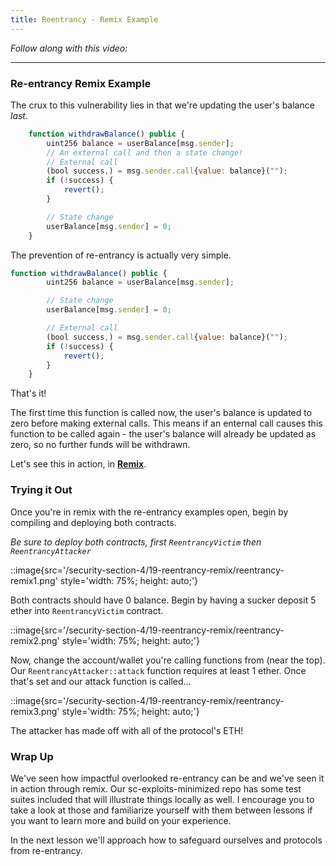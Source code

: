 ```yaml
---
title: Reentrancy - Remix Example
---
```


_Follow along with this video:_

---

### Re-entrancy Remix Example

The crux to this vulnerability lies in that we're updating the user's balance _last_.

```js
    function withdrawBalance() public {
        uint256 balance = userBalance[msg.sender];
        // An external call and then a state change!
        // External call
        (bool success,) = msg.sender.call{value: balance}("");
        if (!success) {
            revert();
        }

        // State change
        userBalance[msg.sender] = 0;
    }
```

The prevention of re-entrancy is actually very simple.

```js
function withdrawBalance() public {
        uint256 balance = userBalance[msg.sender];

        // State change
        userBalance[msg.sender] = 0;

        // External call
        (bool success,) = msg.sender.call{value: balance}("");
        if (!success) {
            revert();
        }
    }
```

That's it!

The first time this function is called now, the user's balance is updated to zero before making external calls. This means if an enternal call causes this function to be called again - the user's balance will already be updated as zero, so no further funds will be withdrawn.

Let's see this in action, in [**Remix**](https://remix.ethereum.org/#url=https://github.com/Cyfrin/sc-exploits-minimized/blob/main/src/reentrancy/Reentrancy.sol&lang=en&optimize=false&runs=200&evmVersion=null&version=soljson-v0.8.20+commit.a1b79de6.js).

### Trying it Out

Once you're in remix with the re-entrancy examples open, begin by compiling and deploying both contracts.

_Be sure to deploy both contracts, first `ReentrancyVictim` then `ReentrancyAttacker`_

::image{src='/security-section-4/19-reentrancy-remix/reentrancy-remix1.png' style='width: 75%; height: auto;'}

Both contracts should have 0 balance. Begin by having a sucker deposit 5 ether into `ReentrancyVictim` contract.

::image{src='/security-section-4/19-reentrancy-remix/reentrancy-remix2.png' style='width: 75%; height: auto;'}

Now, change the account/wallet you're calling functions from (near the top). Our `ReentrancyAttacker::attack` function requires at least 1 ether. Once that's set and our attack function is called...

::image{src='/security-section-4/19-reentrancy-remix/reentrancy-remix3.png' style='width: 75%; height: auto;'}

The attacker has made off with all of the protocol's ETH!

### Wrap Up

We've seen how impactful overlooked re-entrancy can be and we've seen it in action through remix. Our sc-exploits-minimized repo has some test suites included that will illustrate things locally as well. I encourage you to take a look at those and familiarize yourself with them between lessons if you want to learn more and build on your experience.

In the next lesson we'll approach how to safeguard ourselves and protocols from re-entrancy.
